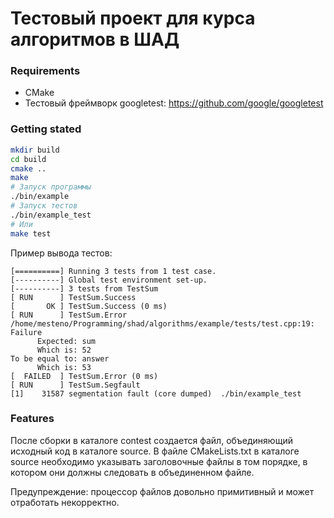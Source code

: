 # Тестовый проект для курса алгоритмов в ШАД

### Requirements

- CMake
- Тестовый фреймворк googletest:
https://github.com/google/googletest

### Getting stated

```sh
mkdir build
cd build
cmake ..
make
# Запуск программы
./bin/example
# Запуск тестов
./bin/example_test
# Или
make test
```

Пример вывода тестов:

```
[==========] Running 3 tests from 1 test case.
[----------] Global test environment set-up.
[----------] 3 tests from TestSum
[ RUN      ] TestSum.Success
[       OK ] TestSum.Success (0 ms)
[ RUN      ] TestSum.Error
/home/mesteno/Programming/shad/algorithms/example/tests/test.cpp:19: Failure
      Expected: sum
      Which is: 52
To be equal to: answer
      Which is: 53
[  FAILED  ] TestSum.Error (0 ms)
[ RUN      ] TestSum.Segfault
[1]    31587 segmentation fault (core dumped)  ./bin/example_test
```

### Features

После сборки в каталоге contest создается файл, объединяющий исходный код в
каталоге source. В файле CMakeLists.txt в каталоге source необходимо указывать
заголовочные файлы в том порядке, в котором они должны следовать в объединенном
файле.

Предупреждение: процессор файлов довольно примитивный и может отработать некорректно.
